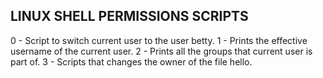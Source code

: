 ## LINUX SHELL PERMISSIONS SCRIPTS

0 - Script to switch current user to the user betty.
1 - Prints the effective username of the current user.
2 - Prints all the groups that current user is part of.
3 - Scripts that changes the owner of the file hello.
